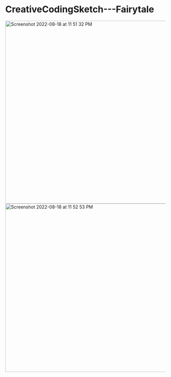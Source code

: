 # CreativeCodingSketch---Fairytale

<img width="574" alt="Screenshot 2022-08-18 at 11 51 32 PM" src="https://user-images.githubusercontent.com/111409337/185539170-40f39635-9f4d-4708-b7b5-4b9425225736.png">

<img width="529" alt="Screenshot 2022-08-18 at 11 52 53 PM" src="https://user-images.githubusercontent.com/111409337/185539312-5cbffff3-6cb5-4263-a96c-c36b0cc1d241.png">
